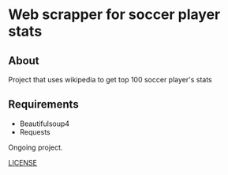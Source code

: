 # Web scrapper for soccer player stats

## About

Project that uses wikipedia to get top 100 soccer player's stats

## Requirements 

- Beautifulsoup4
- Requests

Ongoing project.

[LICENSE](LICENSE)
